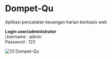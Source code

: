 # Dompet-Qu
Aplikasi pencatatan keuangan harian berbasis web

<b>Login user/administrator</b> <br>
Username : admin<br>
Password : 123

![13  Dompet-Qu](https://user-images.githubusercontent.com/43155964/188304236-aca2d2c3-869c-429e-bf68-b570e84c7014.jpg)
